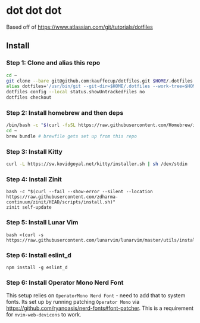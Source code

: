 # dot dot dot

Based off of https://www.atlassian.com/git/tutorials/dotfiles

## Install

### Step 1: Clone and alias this repo

```sh
cd ~
git clone --bare git@github.com:kauffecup/dotfiles.git $HOME/.dotfiles
alias dotfiles='/usr/bin/git --git-dir=$HOME/.dotfiles --work-tree=$HOME' # this is also in .zshrc
dotfiles config --local status.showUntrackedFiles no
dotfiles checkout
```

### Step 2: Install homebrew and then deps

```sh
/bin/bash -c "$(curl -fsSL https://raw.githubusercontent.com/Homebrew/install/HEAD/install.sh)"
cd ~
brew bundle # brewfile gets set up from this repo
```

### Step 3: Install Kitty

```sh
curl -L https://sw.kovidgoyal.net/kitty/installer.sh | sh /dev/stdin
```

### Step 4: Install Zinit

```
bash -c "$(curl --fail --show-error --silent --location https://raw.githubusercontent.com/zdharma-continuum/zinit/HEAD/scripts/install.sh)"
zinit self-update
```

### Step 5: Install Lunar Vim

```
bash <(curl -s https://raw.githubusercontent.com/lunarvim/lunarvim/master/utils/installer/install.sh)
```

### Step 6: Install eslint_d

```
npm install -g eslint_d
```

### Step 6: Install Operator Mono Nerd Font

This setup relies on `OperatorMono Nerd Font` - need to add that to system fonts.
Its set up by running patching `Operator Mono` via https://github.com/ryanoasis/nerd-fonts#font-patcher.
This is a requirement for `nvim-web-devicons` to work.
